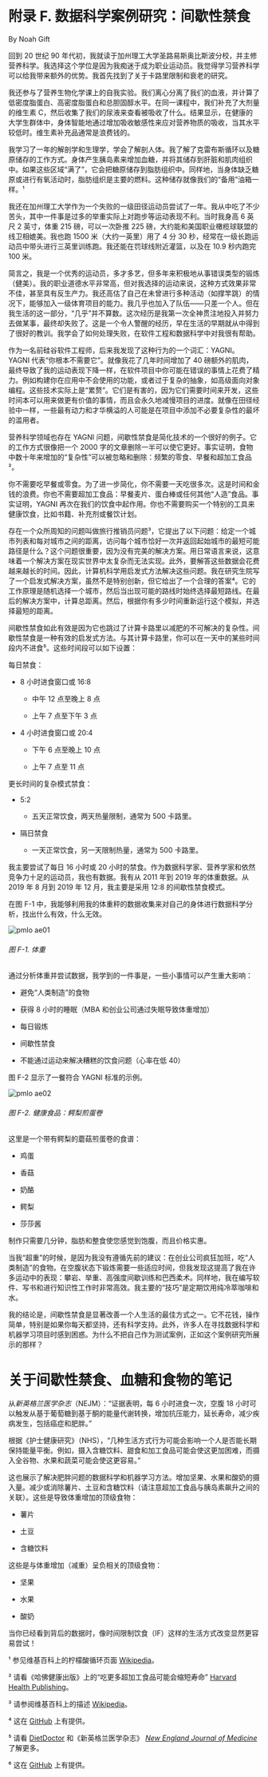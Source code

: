 # 附录 F. 数据科学案例研究：间歇性禁食

By Noah Gift

回到 20 世纪 90 年代初，我就读于加州理工大学圣路易斯奥比斯波分校，并主修营养科学。我选择这个学位是因为我痴迷于成为职业运动员。我觉得学习营养科学可以给我带来额外的优势。我首先找到了关于卡路里限制和衰老的研究。

我还参与了营养生物化学课上的自我实验。我们离心分离了我们的血液，并计算了低密度脂蛋白、高密度脂蛋白和总胆固醇水平。在同一课程中，我们补充了大剂量的维生素 C，然后收集了我们的尿液来查看被吸收了什么。结果显示，在健康的大学生群体中，身体智能地通过增加吸收敏感性来应对营养物质的吸收，当其水平较低时。维生素补充品通常是浪费钱的。

我学习了一年的解剖学和生理学，学会了解剖人体。我了解了克雷布斯循环以及糖原储存的工作方式。身体产生胰岛素来增加血糖，并将其储存到肝脏和肌肉组织中。如果这些区域“满了”，它会把糖原储存到脂肪组织中。同样地，当身体缺乏糖原或进行有氧活动时，脂肪组织是主要的燃料。这种储存就像我们的“备用”油箱一样。¹

我还在加州理工大学作为一个失败的一级田径运动员尝试了一年。我从中吃了不少苦头，其中一件事是过多的举重实际上对跑步等运动表现不利。当时我身高 6 英尺 2 英寸，体重 215 磅，可以一次卧推 225 磅，大约能和美国职业橄榄球联盟的线卫相媲美。我也跑 1500 米（大约一英里）用了 4 分 30 秒，经常在一级长跑运动员中带头进行三英里训练跑。我还能在罚球线附近灌篮，以及在 10.9 秒内跑完 100 米。

简言之，我是一个优秀的运动员，多才多艺，但多年来积极地从事错误类型的锻炼（健美）。我的职业道德水平非常高，但对我选择的运动来说，这种方式效果非常不佳，甚至具有反生产力。我还高估了自己在未曾进行多种活动（如撑竿跳）的情况下，能够加入一级体育项目的能力。我几乎也加入了队伍——只差一个人。但在我生活的这一部分，“几乎”并不算数。这次经历是我第一次全神贯注地投入并努力去做某事，最终却失败了。这是一个令人警醒的经历，早在生活的早期就从中得到了很好的教训。我学会了如何处理失败，在软件工程和数据科学中对我很有帮助。

作为一名前硅谷软件工程师，后来我发现了这种行为的一个词汇：YAGNI。YAGNI 代表“你根本不需要它”。就像我花了几年时间增加了 40 磅额外的肌肉，最终导致了我的运动表现下降一样，在软件项目中你可能在错误的事情上花费了精力。例如构建你在应用中不会使用的功能，或者过于复杂的抽象，如高级面向对象编程。这些技术实际上是“累赘”。它们是有害的，因为它们需要时间来开发，这些时间本可以用来做更有价值的事情，而且会永久地减慢项目的进度。就像在田径经验中一样，一些最有动力和才华横溢的人可能是在项目中添加不必要复杂性的最坏的滥用者。

营养科学领域也存在 YAGNI 问题，间歇性禁食是简化技术的一个很好的例子。它的工作方式很像把一个 2000 字的文章删除一半可以使它更好。事实证明，食物中数十年来增加的“复杂性”可以被忽略和删除：频繁的零食、早餐和超加工食品²。

你不需要吃早餐或零食。为了进一步简化，你不需要一天吃很多次。这是时间和金钱的浪费。你也不需要超加工食品：早餐麦片、蛋白棒或任何其他“人造”食品。事实证明，YAGNI 再次在我们的饮食中起作用。你也不需要购买一个特别的工具来健康饮食，比如书籍、补充剂或餐饮计划。

存在一个众所周知的问题叫做旅行推销员问题³，它提出了以下问题：给定一个城市列表和每对城市之间的距离，访问每个城市恰好一次并返回起始城市的最短可能路径是什么？这个问题很重要，因为没有完美的解决方案。用日常语言来说，这意味着一个解决方案在现实世界中太复杂而无法实现。此外，要解答这些数据会花费越来越长的时间。因此，计算机科学用启发式方法解决这些问题。我在研究生院写了一个启发式解决方案，虽然不是特别创新，但它给出了一个合理的答案⁴。它的工作原理是随机选择一个城市，然后当出现可能的路线时始终选择最短路线。在最后的解决方案中，计算总距离。然后，根据你有多少时间重新运行这个模拟，并选择最短的距离。

间歇性禁食如此有效是因为它也跳过了计算卡路里以减肥的不可解决的复杂性。间歇性禁食是一种有效的启发式方法。与其计算卡路里，你可以在一天中的某些时间段内不进食⁵。这些时间段可以如下设置：

每日禁食：

+   8 小时进食窗口或 16:8

    +   中午 12 点至晚上 8 点

    +   上午 7 点至下午 3 点

+   4 小时进食窗口或 20:4

    +   下午 6 点至晚上 10 点

    +   上午 7 点至 11 点

更长时间的复杂模式禁食：

+   5:2

    +   五天正常饮食，两天热量限制，通常为 500 卡路里。

+   隔日禁食

    +   一天正常饮食，另一天限制热量，通常为 500 卡路里。

我主要尝试了每日 16 小时或 20 小时的禁食。作为数据科学家、营养学家和依然竞争力十足的运动员，我也有数据。我有从 2011 年到 2019 年的体重数据。从 2019 年 8 月到 2019 年 12 月，我主要是采用 12:8 的间歇性禁食模式。

在图 F-1 中，我能够利用我的体重秤的数据收集来对自己的身体进行数据科学分析，找出什么有效，什么无效。

![pmlo ae01](img/pmlo_ae01.png)

###### 图 F-1\. 体重

通过分析体重并尝试数据，我学到的一件事是，一些小事情可以产生重大影响：

+   避免“人类制造”的食物

+   获得 8 小时的睡眠（MBA 和创业公司通过失眠导致体重增加）

+   每日锻炼

+   间歇性禁食

+   不能通过运动来解决糟糕的饮食问题（心率在低 40）

图 F-2 显示了一餐符合 YAGNI 标准的示例。

![pmlo ae02](img/pmlo_ae02.png)

###### 图 F-2\. 健康食品：鳄梨煎蛋卷

这里是一个带有鳄梨的蘑菇煎蛋卷的食谱：

+   鸡蛋

+   香菇

+   奶酪

+   鳄梨

+   莎莎酱

制作只需要几分钟，脂肪和整食使您感觉到饱腹，而且价格实惠。

当我“超重”的时候，是因为我没有遵循先前的建议：在创业公司疯狂加班，吃“人类制造”的食物。在空腹状态下锻炼需要一些适应时间，但我发现这提高了我在许多运动中的表现：攀岩、举重、高强度间歇训练和巴西柔术。同样地，我在编写软件、写书和进行知识性工作时非常高效。我主要的“技巧”是定期饮用纯冷萃咖啡和水。

我的结论是，间歇性禁食是显著改善一个人生活的最佳方式之一。它不花钱，操作简单，特别是如果你每天都坚持，还有科学支持。此外，许多人在寻找数据科学和机器学习项目时感到困惑。为什么不把自己作为测试案例，正如这个案例研究所展示的那样？

# 关于间歇性禁食、血糖和食物的笔记

从*新英格兰医学杂志*（NEJM）：“证据表明，每 6 小时进食一次，空腹 18 小时可以触发从基于葡萄糖到基于酮的能量代谢转换，增加抗压能力，延长寿命，减少疾病发生，包括癌症和肥胖。”

根据《护士健康研究》（NHS），“几种生活方式行为可能会影响一个人是否能长期保持能量平衡。例如，摄入含糖饮料、甜食和加工食品可能会使这更加困难，而摄入全谷物、水果和蔬菜可能会使这更容易。”

这也展示了解决肥胖问题的数据科学和机器学习方法。增加坚果、水果和酸奶的摄入量。减少或消除薯片、土豆和含糖饮料（请注意超加工食品与胰岛素飙升之间的关联）。这些是导致体重增加的顶级食物：

+   薯片

+   土豆

+   含糖饮料

这些是与体重增加（减重）呈负相关的顶级食物：

+   坚果

+   水果

+   酸奶

当你已经看到背后的数据时，像时间限制饮食（IF）这样的生活方式改变显然更容易尝试！

¹ 参见维基百科上的柠檬酸循环页面 [Wikipedia](https://oreil.ly/BJKbu)。

² 请看《哈佛健康出版》上的“吃更多超加工食品可能会缩短寿命” [Harvard Health Publishing](https://oreil.ly/5uiEj)。

³ 请参阅维基百科上的描述 [Wikipedia](https://oreil.ly/JUMGQ)。

⁴ 这在 [GitHub](https://oreil.ly/k4rIk) 上有提供。

⁵ 请看 [DietDoctor](https://oreil.ly/qD9on) 和《新英格兰医学杂志》 [*New England Journal of Medicine*](https://oreil.ly/IuoQB) 了解更多。

⁶ 这在 [GitHub](https://oreil.ly/SXM9Y) 上有提供。
